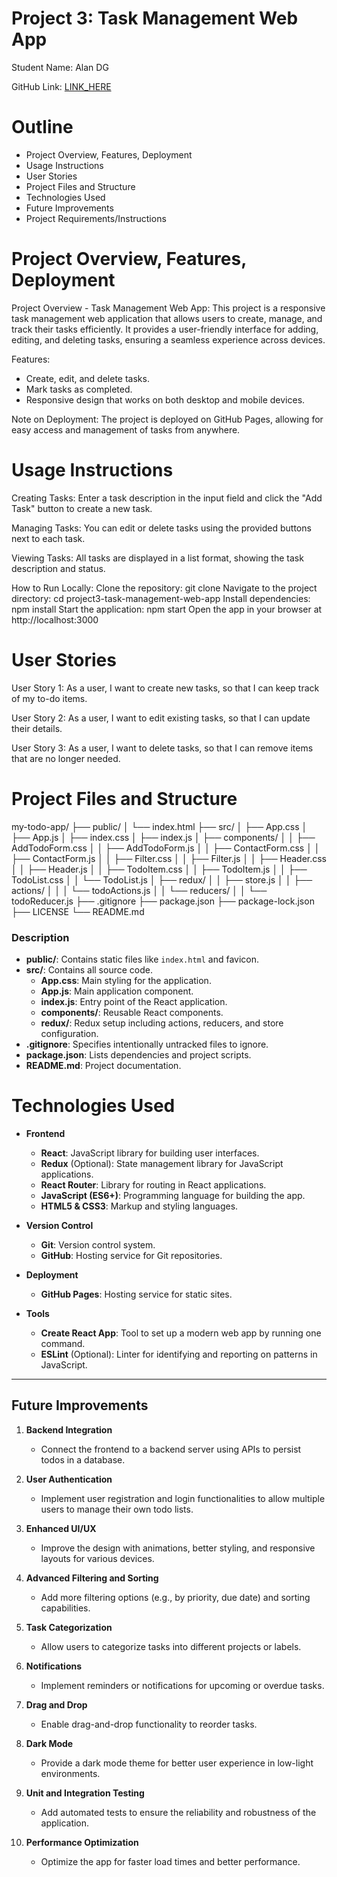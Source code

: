 # Project 3: Task Management Web App
Student Name: Alan DG

GitHub Link: [LINK_HERE](https://github.com/HelloStudentWorld/project3_task_management_web_app)

# Outline
- Project Overview, Features, Deployment
- Usage Instructions
- User Stories
- Project Files and Structure
- Technologies Used
- Future Improvements
- Project Requirements/Instructions

# Project Overview, Features, Deployment
Project Overview - Task Management Web App:
This project is a responsive task management web application that allows users to create, manage, and track their tasks efficiently. It provides a user-friendly interface for adding, editing, and deleting tasks, ensuring a seamless experience across devices.

Features:
- Create, edit, and delete tasks.
- Mark tasks as completed.
- Responsive design that works on both desktop and mobile devices.

Note on Deployment:
The project is deployed on GitHub Pages, allowing for easy access and management of tasks from anywhere.

# Usage Instructions
Creating Tasks:
Enter a task description in the input field and click the "Add Task" button to create a new task.

Managing Tasks:
You can edit or delete tasks using the provided buttons next to each task.

Viewing Tasks:
All tasks are displayed in a list format, showing the task description and status.

How to Run Locally:
Clone the repository: git clone <repository-url>
Navigate to the project directory: cd project3-task-management-web-app
Install dependencies: npm install
Start the application: npm start
Open the app in your browser at http://localhost:3000

# User Stories

User Story 1: As a user, I want to create new tasks, so that I can keep track of my to-do items.

User Story 2: As a user, I want to edit existing tasks, so that I can update their details.

User Story 3: As a user, I want to delete tasks, so that I can remove items that are no longer needed.

# Project Files and Structure

my-todo-app/
├── public/
│   └── index.html
├── src/
│   ├── App.css
│   ├── App.js
│   ├── index.css
│   ├── index.js
│   ├── components/
│   │   ├── AddTodoForm.css
│   │   ├── AddTodoForm.js
│   │   ├── ContactForm.css
│   │   ├── ContactForm.js
│   │   ├── Filter.css
│   │   ├── Filter.js
│   │   ├── Header.css
│   │   ├── Header.js
│   │   ├── TodoItem.css
│   │   ├── TodoItem.js
│   │   ├── TodoList.css
│   │   └── TodoList.js
│   ├── redux/
│   │   ├── store.js
│   │   ├── actions/
│   │   │   └── todoActions.js
│   │   └── reducers/
│   │       └── todoReducer.js
├── .gitignore
├── package.json
├── package-lock.json
├── LICENSE
└── README.md

### Description

- **public/**: Contains static files like `index.html` and favicon.
- **src/**: Contains all source code.
  - **App.css**: Main styling for the application.
  - **App.js**: Main application component.
  - **index.js**: Entry point of the React application.
  - **components/**: Reusable React components.
  - **redux/**: Redux setup including actions, reducers, and store configuration.
- **.gitignore**: Specifies intentionally untracked files to ignore.
- **package.json**: Lists dependencies and project scripts.
- **README.md**: Project documentation.

# Technologies Used

- **Frontend**
  - **React**: JavaScript library for building user interfaces.
  - **Redux** (Optional): State management library for JavaScript applications.
  - **React Router**: Library for routing in React applications.
  - **JavaScript (ES6+)**: Programming language for building the app.
  - **HTML5 & CSS3**: Markup and styling languages.

- **Version Control**
  - **Git**: Version control system.
  - **GitHub**: Hosting service for Git repositories.

- **Deployment**
  - **GitHub Pages**: Hosting service for static sites.

- **Tools**
  - **Create React App**: Tool to set up a modern web app by running one command.
  - **ESLint** (Optional): Linter for identifying and reporting on patterns in JavaScript.

--- 

## Future Improvements

1. **Backend Integration**
   - Connect the frontend to a backend server using APIs to persist todos in a database.

2. **User Authentication**
   - Implement user registration and login functionalities to allow multiple users to manage their own todo lists.

3. **Enhanced UI/UX**
   - Improve the design with animations, better styling, and responsive layouts for various devices.

4. **Advanced Filtering and Sorting**
   - Add more filtering options (e.g., by priority, due date) and sorting capabilities.

5. **Task Categorization**
   - Allow users to categorize tasks into different projects or labels.

6. **Notifications**
   - Implement reminders or notifications for upcoming or overdue tasks.

7. **Drag and Drop**
   - Enable drag-and-drop functionality to reorder tasks.

8. **Dark Mode**
   - Provide a dark mode theme for better user experience in low-light environments.

9. **Unit and Integration Testing**
   - Add automated tests to ensure the reliability and robustness of the application.

10. **Performance Optimization**
    - Optimize the app for faster load times and better performance.
